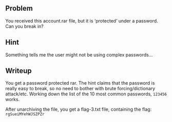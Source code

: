 ## Problem

You received this account.rar file, but it is ‘protected’ under a password. Can you break in?

## Hint

Something tells me the user might not be using complex passwords…

## Writeup

You get a password protected rar. The hint claims that the password is really easy to break, so no need to bother with brute forcing/dictionary attack/etc. Working down the list of the 10 most common passwords, `123456` works.

After unarchiving the file, you get a flag-3.txt file, containing the flag: `rgSueiMYehWJSZPZr`
